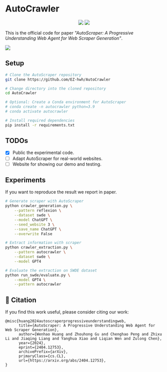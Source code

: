 # AutoCrawler

<div align="center">
    <a href="https://arxiv.org/pdf/2404.12753.pdf"><img src="assets/Paper-Arxiv-orange.svg" ></a>
    <a href="https://hits.seeyoufarm.com"><img src="https://hits.seeyoufarm.com/api/count/incr/badge.svg?url=https%3A%2F%2Fgithub.com%2FEZ-hwh%2FAutoCrawler&count_bg=%2379C83D&title_bg=%23555555&icon=&icon_color=%23E7E7E7&title=hits&edge_flat=false"/></a>
    <!-- <a href="https://twitter.com/xuhaiya2483846/status/1654640739010351106"><img src='assets/-twitter-blue.svg'></a> -->
</div>


This is the official code for paper *"AutoScraper: A Progressive Understanding Web Agent for Web Scraper Generation"*.


![](assets/Framework.png)
## Setup 
```bash
# Clone the AutoScraper repository
git clone https://github.com/EZ-hwh/AutoCrawler

# Change directory into the cloned repository
cd AutoCrawler

# Optional: Create a Conda environment for AutoScraper
# conda create -n autocrawler python=3.9
# conda activate autocrawler

# Install required dependencies
pip install -r requirements.txt
```

## TODOs

- [x] Public the experimental code.
- [ ] Adapt AutoScraper for real-world websites.
- [ ] Website for showing our demo and testing.

## Experiments
If you want to reproduce the result we report in paper.

```bash
# Generate scraper with AutoScraper
python crawler_generation.py \
    --pattern reflexion \
    --dataset swde \
    --model ChatGPT \
    --seed_website 3 \
    --save_name ChatGPT \
    --overwrite False

# Extract information with scraper
python crawler_extraction.py \
    --pattern autocrawler \
    --dataset swde \
    --model GPT4

# Evaluate the extraction on SWDE dataset
python run_swde/evaluate.py \
    --model GPT4 \
    --pattern autocrawler
```

## 📝 Citation
If you find this work useful, please consider citing our work:
```
@misc{huang2024autoscraperprogressiveunderstandingweb,
      title={AutoScraper: A Progressive Understanding Web Agent for Web Scraper Generation}, 
      author={Wenhao Huang and Zhouhong Gu and Chenghao Peng and Zhixu Li and Jiaqing Liang and Yanghua Xiao and Liqian Wen and Zulong Chen},
      year={2024},
      eprint={2404.12753},
      archivePrefix={arXiv},
      primaryClass={cs.CL},
      url={https://arxiv.org/abs/2404.12753}, 
}
```
